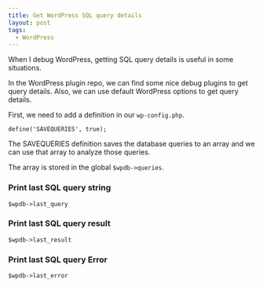 ```yaml
---
title: Get WordPress SQL query details
layout: post
tags:
  - WordPress
---
```


When I debug WordPress, getting SQL query details is useful in some situations.

In the WordPress plugin repo, we can find some nice debug plugins to get query details. Also, we can use default WordPress options to get query details.

First, we need to add a definition in our `wp-config.php`.

	define('SAVEQUERIES', true);

The SAVEQUERIES definition saves the database queries to an array and we can use that array to analyze those queries.

The array is stored in the global `$wpdb->queries`.

### Print last SQL query string

	$wpdb->last_query

### Print last SQL query result

	$wpdb->last_result

### Print last SQL query Error

	$wpdb->last_error
